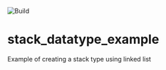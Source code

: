 ![Build](https://github.com/actions/checkout/workflows/Building/badge.svg?branch=bafino-patch-2)

# stack_datatype_example
Example of creating a stack type using linked list
